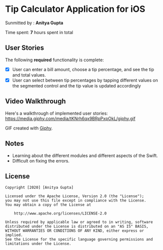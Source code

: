 # Tip Calculator Application for iOS
Sunmitted by : **Anitya Gupta**

Time spent: **7** hours spent in total

## User Stories
The following **required** functionality is complete:
* [x] User can enter a bill amount, choose a tip percentage, and see the tip and total values.
* [x] User can select between tip percentages by tapping different values on the segmented control and the tip value is updated accordingly

## Video Walkthrough
Here's a walkthrough of implemented user stories: <https://media.giphy.com/media/tKNrh6qx9BRpPxpOkL/giphy.gif>

GIF created with [Giphy](http://www.giphy.com/).

## Notes 
* Learning about the different modules and different aspects of the Swift.
* Difficult on fixing the errors.

## License

    Copyright [2020] [Anitya Gupta]

    Licensed under the Apache License, Version 2.0 (the "License");
    you may not use this file except in compliance with the License.
    You may obtain a copy of the License at

        http://www.apache.org/licenses/LICENSE-2.0

    Unless required by applicable law or agreed to in writing, software
    distributed under the License is distributed on an "AS IS" BASIS,
    WITHOUT WARRANTIES OR CONDITIONS OF ANY KIND, either express or implied.
    See the License for the specific language governing permissions and
    limitations under the License.

